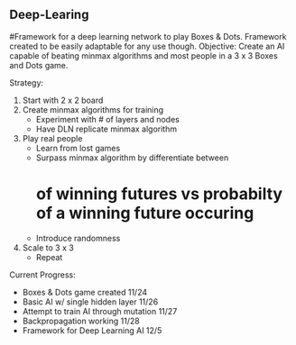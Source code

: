 ## Deep-Learing
#Framework for a deep learning network to play Boxes &amp; Dots. Framework created to be easily adaptable for any use though.
Objective: Create an AI capable of beating minmax algorithms and most people in a 3 x 3 Boxes and Dots game.

Strategy: 
  1) Start with 2 x 2 board
  2) Create minmax algorithms for training 
      - Experiment with # of layers and nodes 
      - Have DLN replicate minmax algorithm
  3) Play real people 
      - Learn from lost games
      - Surpass minmax algorithm by differentiate between
        # of winning futures vs probabilty of a winning future occuring 
      - Introduce randomness 
  4) Scale to 3 x 3
      - Repeat
      

Current Progress:
- Boxes & Dots game created                   11/24
- Basic AI w/ single hidden layer             11/26
- Attempt to train AI through mutation        11/27
- Backpropagation working                     11/28
- Framework for Deep Learning AI              12/5
